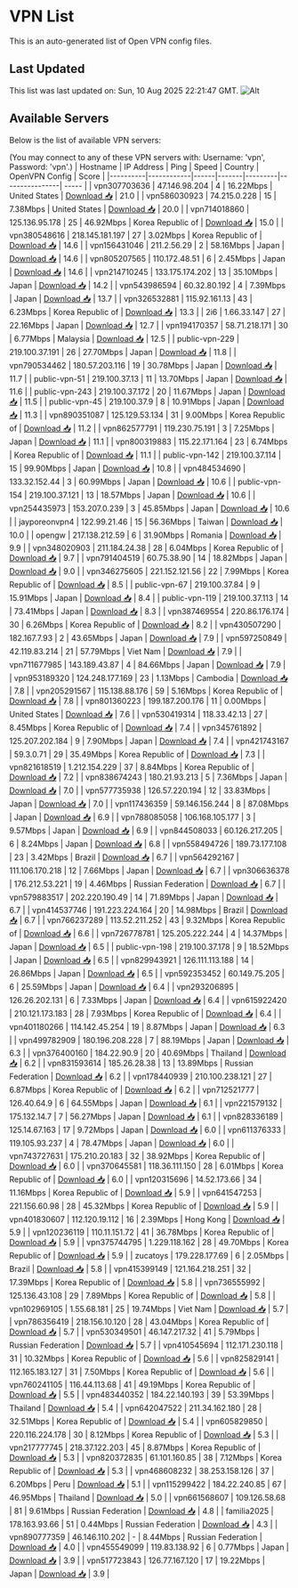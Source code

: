 # VPN List

This is an auto-generated list of Open VPN config files.

## Last Updated

This list was last updated on: Sun, 10 Aug 2025 22:21:47 GMT.
![Alt](https://repobeats.axiom.co/api/embed/186b98318ef1479477931607c1ad7d823f12451f.svg "Repobeats analytics image")

## Available Servers

Below is the list of available VPN servers:

(You may connect to any of these VPN servers with: Username: 'vpn', Password: 'vpn'.)
| Hostname | IP Address | Ping | Speed | Country | OpenVPN Config | Score |
|----------|------------|------|-------|---------|----------------| ----- |
| vpn307703636 | 47.146.98.204 | 4 | 16.22Mbps | United States | [Download 📥](./configs/server_0_US.ovpn) | 21.0 |
| vpn586030923 | 74.215.0.228 | 15 | 7.38Mbps | United States | [Download 📥](./configs/server_1_US.ovpn) | 20.0 |
| vpn714018860 | 125.136.95.178 | 25 | 46.92Mbps | Korea Republic of | [Download 📥](./configs/server_2_KR.ovpn) | 15.0 |
| vpn380548616 | 218.145.181.197 | 27 | 3.02Mbps | Korea Republic of | [Download 📥](./configs/server_3_KR.ovpn) | 14.6 |
| vpn156431046 | 211.2.56.29 | 2 | 58.16Mbps | Japan | [Download 📥](./configs/server_4_JP.ovpn) | 14.6 |
| vpn805207565 | 110.172.48.51 | 6 | 2.45Mbps | Japan | [Download 📥](./configs/server_5_JP.ovpn) | 14.6 |
| vpn214710245 | 133.175.174.202 | 13 | 35.10Mbps | Japan | [Download 📥](./configs/server_6_JP.ovpn) | 14.2 |
| vpn543986594 | 60.32.80.192 | 4 | 7.39Mbps | Japan | [Download 📥](./configs/server_7_JP.ovpn) | 13.7 |
| vpn326532881 | 115.92.161.13 | 43 | 6.23Mbps | Korea Republic of | [Download 📥](./configs/server_8_KR.ovpn) | 13.3 |
| 2i6 | 1.66.33.147 | 27 | 22.16Mbps | Japan | [Download 📥](./configs/server_9_JP.ovpn) | 12.7 |
| vpn194170357 | 58.71.218.171 | 30 | 6.77Mbps | Malaysia | [Download 📥](./configs/server_10_MY.ovpn) | 12.5 |
| public-vpn-229 | 219.100.37.191 | 26 | 27.70Mbps | Japan | [Download 📥](./configs/server_11_JP.ovpn) | 11.8 |
| vpn790534462 | 180.57.203.116 | 19 | 30.78Mbps | Japan | [Download 📥](./configs/server_12_JP.ovpn) | 11.7 |
| public-vpn-51 | 219.100.37.13 | 11 | 13.70Mbps | Japan | [Download 📥](./configs/server_13_JP.ovpn) | 11.6 |
| public-vpn-243 | 219.100.37.172 | 20 | 11.67Mbps | Japan | [Download 📥](./configs/server_14_JP.ovpn) | 11.5 |
| public-vpn-45 | 219.100.37.9 | 8 | 10.91Mbps | Japan | [Download 📥](./configs/server_15_JP.ovpn) | 11.3 |
| vpn890351087 | 125.129.53.134 | 31 | 9.00Mbps | Korea Republic of | [Download 📥](./configs/server_16_KR.ovpn) | 11.2 |
| vpn862577791 | 119.230.75.191 | 3 | 7.25Mbps | Japan | [Download 📥](./configs/server_17_JP.ovpn) | 11.1 |
| vpn800319883 | 115.22.171.164 | 23 | 6.74Mbps | Korea Republic of | [Download 📥](./configs/server_18_KR.ovpn) | 11.1 |
| public-vpn-142 | 219.100.37.114 | 15 | 99.90Mbps | Japan | [Download 📥](./configs/server_19_JP.ovpn) | 10.8 |
| vpn484534690 | 133.32.152.44 | 3 | 60.99Mbps | Japan | [Download 📥](./configs/server_20_JP.ovpn) | 10.6 |
| public-vpn-154 | 219.100.37.121 | 13 | 18.57Mbps | Japan | [Download 📥](./configs/server_21_JP.ovpn) | 10.6 |
| vpn254435973 | 153.207.0.239 | 3 | 45.85Mbps | Japan | [Download 📥](./configs/server_22_JP.ovpn) | 10.6 |
| jayporeonvpn4 | 122.99.21.46 | 15 | 56.36Mbps | Taiwan | [Download 📥](./configs/server_23_TW.ovpn) | 10.0 |
| opengw | 217.138.212.59 | 6 | 31.90Mbps | Romania | [Download 📥](./configs/server_24_RO.ovpn) | 9.9 |
| vpn348020903 | 211.184.24.38 | 28 | 6.04Mbps | Korea Republic of | [Download 📥](./configs/server_25_KR.ovpn) | 9.7 |
| vpn791404519 | 60.75.38.90 | 14 | 18.82Mbps | Japan | [Download 📥](./configs/server_26_JP.ovpn) | 9.0 |
| vpn346275605 | 221.152.121.56 | 22 | 7.99Mbps | Korea Republic of | [Download 📥](./configs/server_27_KR.ovpn) | 8.5 |
| public-vpn-67 | 219.100.37.84 | 9 | 15.91Mbps | Japan | [Download 📥](./configs/server_28_JP.ovpn) | 8.4 |
| public-vpn-119 | 219.100.37.113 | 14 | 73.41Mbps | Japan | [Download 📥](./configs/server_29_JP.ovpn) | 8.3 |
| vpn387469554 | 220.86.176.174 | 30 | 6.26Mbps | Korea Republic of | [Download 📥](./configs/server_30_KR.ovpn) | 8.2 |
| vpn430507290 | 182.167.7.93 | 2 | 43.65Mbps | Japan | [Download 📥](./configs/server_31_JP.ovpn) | 7.9 |
| vpn597250849 | 42.119.83.214 | 21 | 57.79Mbps | Viet Nam | [Download 📥](./configs/server_32_VN.ovpn) | 7.9 |
| vpn711677985 | 143.189.43.87 | 4 | 84.66Mbps | Japan | [Download 📥](./configs/server_33_JP.ovpn) | 7.9 |
| vpn953189320 | 124.248.177.169 | 23 | 1.13Mbps | Cambodia | [Download 📥](./configs/server_34_KH.ovpn) | 7.8 |
| vpn205291567 | 115.138.88.176 | 59 | 5.16Mbps | Korea Republic of | [Download 📥](./configs/server_35_KR.ovpn) | 7.8 |
| vpn801360223 | 199.187.200.176 | 11 | 0.00Mbps | United States | [Download 📥](./configs/server_36_US.ovpn) | 7.6 |
| vpn530419314 | 118.33.42.13 | 27 | 8.45Mbps | Korea Republic of | [Download 📥](./configs/server_37_KR.ovpn) | 7.4 |
| vpn345761892 | 125.207.202.184 | 9 | 7.90Mbps | Japan | [Download 📥](./configs/server_38_JP.ovpn) | 7.4 |
| vpn421743167 | 59.3.0.71 | 29 | 35.49Mbps | Korea Republic of | [Download 📥](./configs/server_39_KR.ovpn) | 7.3 |
| vpn821618519 | 1.212.154.229 | 37 | 8.84Mbps | Korea Republic of | [Download 📥](./configs/server_40_KR.ovpn) | 7.2 |
| vpn838674243 | 180.21.93.213 | 5 | 7.36Mbps | Japan | [Download 📥](./configs/server_41_JP.ovpn) | 7.0 |
| vpn577735938 | 126.57.220.194 | 12 | 33.83Mbps | Japan | [Download 📥](./configs/server_42_JP.ovpn) | 7.0 |
| vpn117436359 | 59.146.156.244 | 8 | 87.08Mbps | Japan | [Download 📥](./configs/server_43_JP.ovpn) | 6.9 |
| vpn788085058 | 106.168.105.177 | 3 | 9.57Mbps | Japan | [Download 📥](./configs/server_44_JP.ovpn) | 6.9 |
| vpn844508033 | 60.126.217.205 | 6 | 8.24Mbps | Japan | [Download 📥](./configs/server_45_JP.ovpn) | 6.8 |
| vpn558494726 | 189.73.177.108 | 23 | 3.42Mbps | Brazil | [Download 📥](./configs/server_46_BR.ovpn) | 6.7 |
| vpn564292167 | 111.106.170.218 | 12 | 7.66Mbps | Japan | [Download 📥](./configs/server_47_JP.ovpn) | 6.7 |
| vpn306636378 | 176.212.53.221 | 19 | 4.46Mbps | Russian Federation | [Download 📥](./configs/server_48_RU.ovpn) | 6.7 |
| vpn579883517 | 202.220.190.49 | 14 | 71.89Mbps | Japan | [Download 📥](./configs/server_49_JP.ovpn) | 6.7 |
| vpn414537746 | 191.223.224.164 | 20 | 14.98Mbps | Brazil | [Download 📥](./configs/server_50_BR.ovpn) | 6.7 |
| vpn766237289 | 113.52.211.252 | 43 | 9.32Mbps | Korea Republic of | [Download 📥](./configs/server_51_KR.ovpn) | 6.6 |
| vpn726778781 | 125.205.222.244 | 4 | 14.37Mbps | Japan | [Download 📥](./configs/server_52_JP.ovpn) | 6.5 |
| public-vpn-198 | 219.100.37.178 | 9 | 18.52Mbps | Japan | [Download 📥](./configs/server_53_JP.ovpn) | 6.5 |
| vpn829943921 | 126.111.113.188 | 14 | 26.86Mbps | Japan | [Download 📥](./configs/server_54_JP.ovpn) | 6.5 |
| vpn592353452 | 60.149.75.205 | 6 | 25.59Mbps | Japan | [Download 📥](./configs/server_55_JP.ovpn) | 6.4 |
| vpn293206895 | 126.26.202.131 | 6 | 7.33Mbps | Japan | [Download 📥](./configs/server_56_JP.ovpn) | 6.4 |
| vpn615922420 | 210.121.173.183 | 28 | 7.93Mbps | Korea Republic of | [Download 📥](./configs/server_57_KR.ovpn) | 6.4 |
| vpn401180266 | 114.142.45.254 | 19 | 8.87Mbps | Japan | [Download 📥](./configs/server_58_JP.ovpn) | 6.3 |
| vpn499782909 | 180.196.208.228 | 7 | 88.19Mbps | Japan | [Download 📥](./configs/server_59_JP.ovpn) | 6.3 |
| vpn376400160 | 184.22.90.9 | 20 | 40.69Mbps | Thailand | [Download 📥](./configs/server_60_TH.ovpn) | 6.2 |
| vpn831593614 | 185.26.28.38 | 13 | 13.89Mbps | Russian Federation | [Download 📥](./configs/server_61_RU.ovpn) | 6.2 |
| vpn178440939 | 210.100.238.121 | 27 | 6.87Mbps | Korea Republic of | [Download 📥](./configs/server_62_KR.ovpn) | 6.2 |
| vpn712521777 | 126.40.64.9 | 6 | 64.55Mbps | Japan | [Download 📥](./configs/server_63_JP.ovpn) | 6.1 |
| vpn221579132 | 175.132.14.7 | 7 | 56.27Mbps | Japan | [Download 📥](./configs/server_64_JP.ovpn) | 6.1 |
| vpn828336189 | 125.14.67.163 | 17 | 9.72Mbps | Japan | [Download 📥](./configs/server_65_JP.ovpn) | 6.0 |
| vpn611376333 | 119.105.93.237 | 4 | 78.47Mbps | Japan | [Download 📥](./configs/server_66_JP.ovpn) | 6.0 |
| vpn743727631 | 175.210.20.183 | 32 | 38.92Mbps | Korea Republic of | [Download 📥](./configs/server_67_KR.ovpn) | 6.0 |
| vpn370645581 | 118.36.111.150 | 28 | 6.01Mbps | Korea Republic of | [Download 📥](./configs/server_68_KR.ovpn) | 6.0 |
| vpn120315696 | 14.52.173.66 | 34 | 11.16Mbps | Korea Republic of | [Download 📥](./configs/server_69_KR.ovpn) | 5.9 |
| vpn641547253 | 221.156.60.98 | 28 | 45.32Mbps | Korea Republic of | [Download 📥](./configs/server_70_KR.ovpn) | 5.9 |
| vpn401830607 | 112.120.19.112 | 16 | 2.39Mbps | Hong Kong | [Download 📥](./configs/server_71_HK.ovpn) | 5.9 |
| vpn120236119 | 110.11.151.72 | 41 | 36.78Mbps | Korea Republic of | [Download 📥](./configs/server_72_KR.ovpn) | 5.9 |
| vpn375744795 | 1.229.118.162 | 28 | 49.70Mbps | Korea Republic of | [Download 📥](./configs/server_73_KR.ovpn) | 5.9 |
| zucatoys | 179.228.177.69 | 6 | 2.05Mbps | Brazil | [Download 📥](./configs/server_74_BR.ovpn) | 5.8 |
| vpn415399149 | 121.164.218.251 | 32 | 17.39Mbps | Korea Republic of | [Download 📥](./configs/server_75_KR.ovpn) | 5.8 |
| vpn736555992 | 125.136.43.108 | 29 | 7.89Mbps | Korea Republic of | [Download 📥](./configs/server_76_KR.ovpn) | 5.8 |
| vpn102969105 | 1.55.68.181 | 25 | 19.74Mbps | Viet Nam | [Download 📥](./configs/server_77_VN.ovpn) | 5.7 |
| vpn786356419 | 218.156.10.120 | 28 | 43.04Mbps | Korea Republic of | [Download 📥](./configs/server_78_KR.ovpn) | 5.7 |
| vpn530349501 | 46.147.217.32 | 41 | 5.79Mbps | Russian Federation | [Download 📥](./configs/server_79_RU.ovpn) | 5.7 |
| vpn410545694 | 112.171.230.118 | 31 | 10.32Mbps | Korea Republic of | [Download 📥](./configs/server_80_KR.ovpn) | 5.6 |
| vpn825829141 | 112.165.183.127 | 31 | 7.50Mbps | Korea Republic of | [Download 📥](./configs/server_81_KR.ovpn) | 5.6 |
| vpn760241105 | 116.44.113.68 | 41 | 49.19Mbps | Korea Republic of | [Download 📥](./configs/server_82_KR.ovpn) | 5.5 |
| vpn483440352 | 184.22.140.193 | 39 | 53.39Mbps | Thailand | [Download 📥](./configs/server_83_TH.ovpn) | 5.4 |
| vpn642047522 | 211.34.162.180 | 28 | 32.51Mbps | Korea Republic of | [Download 📥](./configs/server_84_KR.ovpn) | 5.4 |
| vpn605829850 | 220.116.224.178 | 30 | 8.12Mbps | Korea Republic of | [Download 📥](./configs/server_85_KR.ovpn) | 5.3 |
| vpn217777745 | 218.37.122.203 | 45 | 8.87Mbps | Korea Republic of | [Download 📥](./configs/server_86_KR.ovpn) | 5.3 |
| vpn820372835 | 61.101.160.85 | 38 | 7.12Mbps | Korea Republic of | [Download 📥](./configs/server_87_KR.ovpn) | 5.3 |
| vpn468608232 | 38.253.158.126 | 37 | 6.20Mbps | Peru | [Download 📥](./configs/server_88_PE.ovpn) | 5.1 |
| vpn115299422 | 184.22.240.85 | 67 | 46.95Mbps | Thailand | [Download 📥](./configs/server_89_TH.ovpn) | 5.0 |
| vpn661568607 | 109.126.58.68 | 81 | 9.61Mbps | Russian Federation | [Download 📥](./configs/server_90_RU.ovpn) | 4.8 |
| familia2025 | 178.163.93.66 | 51 | 0.44Mbps | Russian Federation | [Download 📥](./configs/server_91_RU.ovpn) | 4.3 |
| vpn890777359 | 46.146.110.202 | - | 8.44Mbps | Russian Federation | [Download 📥](./configs/server_92_RU.ovpn) | 4.0 |
| vpn455549099 | 119.83.138.92 | 6 | 0.77Mbps | Japan | [Download 📥](./configs/server_93_JP.ovpn) | 3.9 |
| vpn517723843 | 126.77.167.120 | 17 | 19.22Mbps | Japan | [Download 📥](./configs/server_94_JP.ovpn) | 3.9 |
